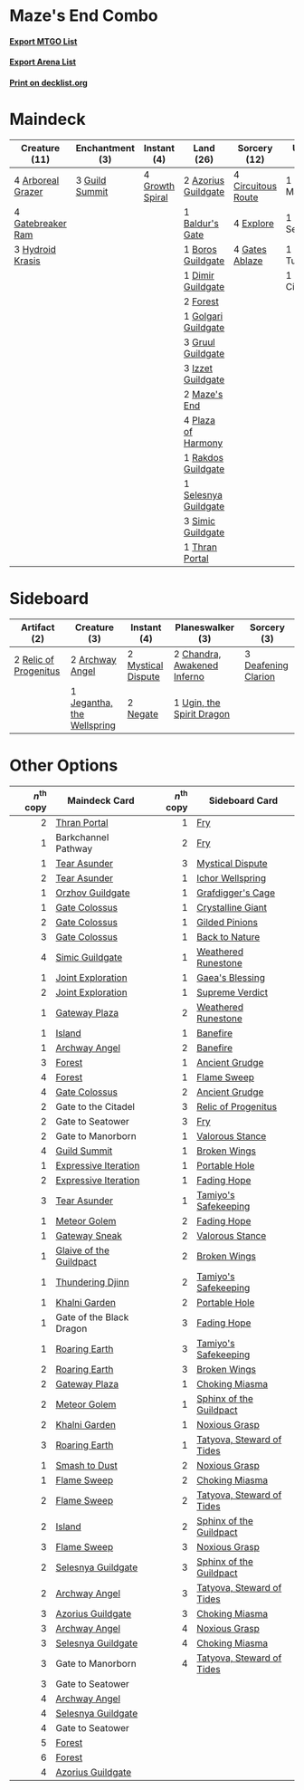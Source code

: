 # Maze's End Combo

#### [Export MTGO List](../collection/Maze's%20End%20Combo/Maze's%20End%20Combo.txt)
#### [Export Arena List](../collection/Maze's%20End%20Combo/Maze's%20End%20Combo_arena.txt)
#### [Print on decklist.org](http://decklist.org/?deckmain=4%09Arboreal%20Grazer%0A2%09Azorius%20Guildgate%0A1%09Baldur's%20Gate%0A1%09Boros%20Guildgate%0A4%09Circuitous%20Route%0A1%09Dimir%20Guildgate%0A4%09Explore%0A2%09Forest%0A1%09Gate%20to%20Manorborn%0A1%09Gate%20to%20Seatower%0A1%09Gate%20to%20Tumbledown%0A1%09Gate%20to%20the%20Citadel%0A4%09Gatebreaker%20Ram%0A4%09Gates%20Ablaze%0A1%09Golgari%20Guildgate%0A4%09Growth%20Spiral%0A3%09Gruul%20Guildgate%0A3%09Guild%20Summit%0A3%09Hydroid%20Krasis%0A3%09Izzet%20Guildgate%0A2%09Maze's%20End%0A4%09Plaza%20of%20Harmony%0A1%09Rakdos%20Guildgate%0A1%09Selesnya%20Guildgate%0A3%09Simic%20Guildgate%0A1%09Thran%20Portal&deckside=2%09Archway%20Angel%0A2%09Chandra,%20Awakened%20Inferno%0A3%09Deafening%20Clarion%0A1%09Jegantha,%20the%20Wellspring%0A2%09Mystical%20Dispute%0A2%09Negate%0A2%09Relic%20of%20Progenitus%0A1%09Ugin,%20the%20Spirit%20Dragon)
# Maindeck

|                                       Creature (11)                                        |                                     Enchantment (3)                                     |                                       Instant (4)                                        |                                           Land (26)                                           |                                        Sorcery (12)                                         |     Unknown (4)     |
|--------------------------------------------------------------------------------------------|-----------------------------------------------------------------------------------------|------------------------------------------------------------------------------------------|-----------------------------------------------------------------------------------------------|---------------------------------------------------------------------------------------------|---------------------|
|4 [Arboreal Grazer](http://gatherer.wizards.com/Pages/Card/Details.aspx?multiverseid=461076)|3 [Guild Summit](http://gatherer.wizards.com/Pages/Card/Details.aspx?multiverseid=452791)|4 [Growth Spiral](http://gatherer.wizards.com/Pages/Card/Details.aspx?multiverseid=457322)|2 [Azorius Guildgate](http://gatherer.wizards.com/Pages/Card/Details.aspx?multiverseid=376256) |4 [Circuitous Route](http://gatherer.wizards.com/Pages/Card/Details.aspx?multiverseid=452875)|1 Gate to Manorborn  |
|4 [Gatebreaker Ram](http://gatherer.wizards.com/Pages/Card/Details.aspx?multiverseid=457270)|                                                                                         |                                                                                          |1 [Baldur's Gate](http://gatherer.wizards.com/Pages/Card/Details.aspx?multiverseid=563228)     |4 [Explore](http://gatherer.wizards.com/Pages/Card/Details.aspx?multiverseid=451098)         |1 Gate to Seatower   |
|3 [Hydroid Krasis](http://gatherer.wizards.com/Pages/Card/Details.aspx?multiverseid=457327) |                                                                                         |                                                                                          |1 [Boros Guildgate](http://gatherer.wizards.com/Pages/Card/Details.aspx?multiverseid=376272)   |4 [Gates Ablaze](http://gatherer.wizards.com/Pages/Card/Details.aspx?multiverseid=457246)    |1 Gate to Tumbledown |
|                                                                                            |                                                                                         |                                                                                          |1 [Dimir Guildgate](http://gatherer.wizards.com/Pages/Card/Details.aspx?multiverseid=376306)   |                                                                                             |1 Gate to the Citadel|
|                                                                                            |                                                                                         |                                                                                          |2 [Forest](http://gatherer.wizards.com/Pages/Card/Details.aspx?multiverseid=439860)            |                                                                                             |                     |
|                                                                                            |                                                                                         |                                                                                          |1 [Golgari Guildgate](http://gatherer.wizards.com/Pages/Card/Details.aspx?multiverseid=376351) |                                                                                             |                     |
|                                                                                            |                                                                                         |                                                                                          |3 [Gruul Guildgate](http://gatherer.wizards.com/Pages/Card/Details.aspx?multiverseid=376359)   |                                                                                             |                     |
|                                                                                            |                                                                                         |                                                                                          |3 [Izzet Guildgate](http://gatherer.wizards.com/Pages/Card/Details.aspx?multiverseid=376378)   |                                                                                             |                     |
|                                                                                            |                                                                                         |                                                                                          |2 [Maze's End](http://gatherer.wizards.com/Pages/Card/Details.aspx?multiverseid=369038)        |                                                                                             |                     |
|                                                                                            |                                                                                         |                                                                                          |4 [Plaza of Harmony](http://gatherer.wizards.com/Pages/Card/Details.aspx?multiverseid=457398)  |                                                                                             |                     |
|                                                                                            |                                                                                         |                                                                                          |1 [Rakdos Guildgate](http://gatherer.wizards.com/Pages/Card/Details.aspx?multiverseid=376465)  |                                                                                             |                     |
|                                                                                            |                                                                                         |                                                                                          |1 [Selesnya Guildgate](http://gatherer.wizards.com/Pages/Card/Details.aspx?multiverseid=376490)|                                                                                             |                     |
|                                                                                            |                                                                                         |                                                                                          |3 [Simic Guildgate](http://gatherer.wizards.com/Pages/Card/Details.aspx?multiverseid=376500)   |                                                                                             |                     |
|                                                                                            |                                                                                         |                                                                                          |1 [Thran Portal](http://gatherer.wizards.com/Pages/Card/Details.aspx?multiverseid=574739)      |                                                                                             |                     |


# Sideboard

|                                          Artifact (2)                                          |                                            Creature (3)                                             |                                         Instant (4)                                         |                                           Planeswalker (3)                                           |                                         Sorcery (3)                                          |
|------------------------------------------------------------------------------------------------|-----------------------------------------------------------------------------------------------------|---------------------------------------------------------------------------------------------|------------------------------------------------------------------------------------------------------|----------------------------------------------------------------------------------------------|
|2 [Relic of Progenitus](http://gatherer.wizards.com/Pages/Card/Details.aspx?multiverseid=174824)|2 [Archway Angel](http://gatherer.wizards.com/Pages/Card/Details.aspx?multiverseid=457147)           |2 [Mystical Dispute](http://gatherer.wizards.com/Pages/Card/Details.aspx?multiverseid=473020)|2 [Chandra, Awakened Inferno](http://gatherer.wizards.com/Pages/Card/Details.aspx?multiverseid=466881)|3 [Deafening Clarion](http://gatherer.wizards.com/Pages/Card/Details.aspx?multiverseid=452915)|
|                                                                                                |1 [Jegantha, the Wellspring](http://gatherer.wizards.com/Pages/Card/Details.aspx?multiverseid=479742)|2 [Negate](http://gatherer.wizards.com/Pages/Card/Details.aspx?multiverseid=423707)          |1 [Ugin, the Spirit Dragon](http://gatherer.wizards.com/Pages/Card/Details.aspx?multiverseid=391948)  |                                                                                              |


# Other Options

|*n*<sup>th</sup> copy|                                          Maindeck Card                                           |*n*<sup>th</sup> copy|                                           Sideboard Card                                           |
|--------------------:|--------------------------------------------------------------------------------------------------|--------------------:|----------------------------------------------------------------------------------------------------|
|                    2|[Thran Portal](http://gatherer.wizards.com/Pages/Card/Details.aspx?multiverseid=574739)           |                    1|[Fry](http://gatherer.wizards.com/Pages/Card/Details.aspx?multiverseid=466894)                      |
|                    1|Barkchannel Pathway                                                                               |                    2|[Fry](http://gatherer.wizards.com/Pages/Card/Details.aspx?multiverseid=466894)                      |
|                    1|[Tear Asunder](http://gatherer.wizards.com/Pages/Card/Details.aspx?multiverseid=574663)           |                    3|[Mystical Dispute](http://gatherer.wizards.com/Pages/Card/Details.aspx?multiverseid=473020)         |
|                    2|[Tear Asunder](http://gatherer.wizards.com/Pages/Card/Details.aspx?multiverseid=574663)           |                    1|[Ichor Wellspring](http://gatherer.wizards.com/Pages/Card/Details.aspx?multiverseid=389551)         |
|                    1|[Orzhov Guildgate](http://gatherer.wizards.com/Pages/Card/Details.aspx?multiverseid=376443)       |                    1|[Grafdigger's Cage](http://gatherer.wizards.com/Pages/Card/Details.aspx?multiverseid=278452)        |
|                    1|[Gate Colossus](http://gatherer.wizards.com/Pages/Card/Details.aspx?multiverseid=457376)          |                    1|[Crystalline Giant](http://gatherer.wizards.com/Pages/Card/Details.aspx?multiverseid=479754)        |
|                    2|[Gate Colossus](http://gatherer.wizards.com/Pages/Card/Details.aspx?multiverseid=457376)          |                    1|[Gilded Pinions](http://gatherer.wizards.com/Pages/Card/Details.aspx?multiverseid=555439)           |
|                    3|[Gate Colossus](http://gatherer.wizards.com/Pages/Card/Details.aspx?multiverseid=457376)          |                    1|[Back to Nature](http://gatherer.wizards.com/Pages/Card/Details.aspx?multiverseid=208284)           |
|                    4|[Simic Guildgate](http://gatherer.wizards.com/Pages/Card/Details.aspx?multiverseid=376500)        |                    1|[Weathered Runestone](http://gatherer.wizards.com/Pages/Card/Details.aspx?multiverseid=503863)      |
|                    1|[Joint Exploration](http://gatherer.wizards.com/Pages/Card/Details.aspx?multiverseid=574536)      |                    1|[Gaea's Blessing](http://gatherer.wizards.com/Pages/Card/Details.aspx?multiverseid=417433)          |
|                    2|[Joint Exploration](http://gatherer.wizards.com/Pages/Card/Details.aspx?multiverseid=574536)      |                    1|[Supreme Verdict](http://gatherer.wizards.com/Pages/Card/Details.aspx?multiverseid=438776)          |
|                    1|[Gateway Plaza](http://gatherer.wizards.com/Pages/Card/Details.aspx?multiverseid=452997)          |                    2|[Weathered Runestone](http://gatherer.wizards.com/Pages/Card/Details.aspx?multiverseid=503863)      |
|                    1|[Island](http://gatherer.wizards.com/Pages/Card/Details.aspx?multiverseid=439857)                 |                    1|[Banefire](http://gatherer.wizards.com/Pages/Card/Details.aspx?multiverseid=186613)                 |
|                    1|[Archway Angel](http://gatherer.wizards.com/Pages/Card/Details.aspx?multiverseid=457147)          |                    2|[Banefire](http://gatherer.wizards.com/Pages/Card/Details.aspx?multiverseid=186613)                 |
|                    3|[Forest](http://gatherer.wizards.com/Pages/Card/Details.aspx?multiverseid=439860)                 |                    1|[Ancient Grudge](http://gatherer.wizards.com/Pages/Card/Details.aspx?multiverseid=235600)           |
|                    4|[Forest](http://gatherer.wizards.com/Pages/Card/Details.aspx?multiverseid=439860)                 |                    1|[Flame Sweep](http://gatherer.wizards.com/Pages/Card/Details.aspx?multiverseid=466893)              |
|                    4|[Gate Colossus](http://gatherer.wizards.com/Pages/Card/Details.aspx?multiverseid=457376)          |                    2|[Ancient Grudge](http://gatherer.wizards.com/Pages/Card/Details.aspx?multiverseid=235600)           |
|                    2|Gate to the Citadel                                                                               |                    3|[Relic of Progenitus](http://gatherer.wizards.com/Pages/Card/Details.aspx?multiverseid=174824)      |
|                    2|Gate to Seatower                                                                                  |                    3|[Fry](http://gatherer.wizards.com/Pages/Card/Details.aspx?multiverseid=466894)                      |
|                    2|Gate to Manorborn                                                                                 |                    1|[Valorous Stance](http://gatherer.wizards.com/Pages/Card/Details.aspx?multiverseid=391950)          |
|                    4|[Guild Summit](http://gatherer.wizards.com/Pages/Card/Details.aspx?multiverseid=452791)           |                    1|[Broken Wings](http://gatherer.wizards.com/Pages/Card/Details.aspx?multiverseid=491827)             |
|                    1|[Expressive Iteration](http://gatherer.wizards.com/Pages/Card/Details.aspx?multiverseid=513678)   |                    1|[Portable Hole](http://gatherer.wizards.com/Pages/Card/Details.aspx?multiverseid=527320)            |
|                    2|[Expressive Iteration](http://gatherer.wizards.com/Pages/Card/Details.aspx?multiverseid=513678)   |                    1|[Fading Hope](http://gatherer.wizards.com/Pages/Card/Details.aspx?multiverseid=534812)              |
|                    3|[Tear Asunder](http://gatherer.wizards.com/Pages/Card/Details.aspx?multiverseid=574663)           |                    1|[Tamiyo's Safekeeping](http://gatherer.wizards.com/Pages/Card/Details.aspx?multiverseid=548521)     |
|                    1|[Meteor Golem](http://gatherer.wizards.com/Pages/Card/Details.aspx?multiverseid=447378)           |                    2|[Fading Hope](http://gatherer.wizards.com/Pages/Card/Details.aspx?multiverseid=534812)              |
|                    1|[Gateway Sneak](http://gatherer.wizards.com/Pages/Card/Details.aspx?multiverseid=457184)          |                    2|[Valorous Stance](http://gatherer.wizards.com/Pages/Card/Details.aspx?multiverseid=391950)          |
|                    1|[Glaive of the Guildpact](http://gatherer.wizards.com/Pages/Card/Details.aspx?multiverseid=452986)|                    2|[Broken Wings](http://gatherer.wizards.com/Pages/Card/Details.aspx?multiverseid=491827)             |
|                    1|[Thundering Djinn](http://gatherer.wizards.com/Pages/Card/Details.aspx?multiverseid=464164)       |                    2|[Tamiyo's Safekeeping](http://gatherer.wizards.com/Pages/Card/Details.aspx?multiverseid=548521)     |
|                    1|[Khalni Garden](http://gatherer.wizards.com/Pages/Card/Details.aspx?multiverseid=220535)          |                    2|[Portable Hole](http://gatherer.wizards.com/Pages/Card/Details.aspx?multiverseid=527320)            |
|                    1|Gate of the Black Dragon                                                                          |                    3|[Fading Hope](http://gatherer.wizards.com/Pages/Card/Details.aspx?multiverseid=534812)              |
|                    1|[Roaring Earth](http://gatherer.wizards.com/Pages/Card/Details.aspx?multiverseid=548513)          |                    3|[Tamiyo's Safekeeping](http://gatherer.wizards.com/Pages/Card/Details.aspx?multiverseid=548521)     |
|                    2|[Roaring Earth](http://gatherer.wizards.com/Pages/Card/Details.aspx?multiverseid=548513)          |                    3|[Broken Wings](http://gatherer.wizards.com/Pages/Card/Details.aspx?multiverseid=491827)             |
|                    2|[Gateway Plaza](http://gatherer.wizards.com/Pages/Card/Details.aspx?multiverseid=452997)          |                    1|[Choking Miasma](http://gatherer.wizards.com/Pages/Card/Details.aspx?multiverseid=574566)           |
|                    2|[Meteor Golem](http://gatherer.wizards.com/Pages/Card/Details.aspx?multiverseid=447378)           |                    1|[Sphinx of the Guildpact](http://gatherer.wizards.com/Pages/Card/Details.aspx?multiverseid=457385)  |
|                    2|[Khalni Garden](http://gatherer.wizards.com/Pages/Card/Details.aspx?multiverseid=220535)          |                    1|[Noxious Grasp](http://gatherer.wizards.com/Pages/Card/Details.aspx?multiverseid=466864)            |
|                    3|[Roaring Earth](http://gatherer.wizards.com/Pages/Card/Details.aspx?multiverseid=548513)          |                    1|[Tatyova, Steward of Tides](http://gatherer.wizards.com/Pages/Card/Details.aspx?multiverseid=574702)|
|                    1|[Smash to Dust](http://gatherer.wizards.com/Pages/Card/Details.aspx?multiverseid=574624)          |                    2|[Noxious Grasp](http://gatherer.wizards.com/Pages/Card/Details.aspx?multiverseid=466864)            |
|                    1|[Flame Sweep](http://gatherer.wizards.com/Pages/Card/Details.aspx?multiverseid=466893)            |                    2|[Choking Miasma](http://gatherer.wizards.com/Pages/Card/Details.aspx?multiverseid=574566)           |
|                    2|[Flame Sweep](http://gatherer.wizards.com/Pages/Card/Details.aspx?multiverseid=466893)            |                    2|[Tatyova, Steward of Tides](http://gatherer.wizards.com/Pages/Card/Details.aspx?multiverseid=574702)|
|                    2|[Island](http://gatherer.wizards.com/Pages/Card/Details.aspx?multiverseid=439857)                 |                    2|[Sphinx of the Guildpact](http://gatherer.wizards.com/Pages/Card/Details.aspx?multiverseid=457385)  |
|                    3|[Flame Sweep](http://gatherer.wizards.com/Pages/Card/Details.aspx?multiverseid=466893)            |                    3|[Noxious Grasp](http://gatherer.wizards.com/Pages/Card/Details.aspx?multiverseid=466864)            |
|                    2|[Selesnya Guildgate](http://gatherer.wizards.com/Pages/Card/Details.aspx?multiverseid=376490)     |                    3|[Sphinx of the Guildpact](http://gatherer.wizards.com/Pages/Card/Details.aspx?multiverseid=457385)  |
|                    2|[Archway Angel](http://gatherer.wizards.com/Pages/Card/Details.aspx?multiverseid=457147)          |                    3|[Tatyova, Steward of Tides](http://gatherer.wizards.com/Pages/Card/Details.aspx?multiverseid=574702)|
|                    3|[Azorius Guildgate](http://gatherer.wizards.com/Pages/Card/Details.aspx?multiverseid=376256)      |                    3|[Choking Miasma](http://gatherer.wizards.com/Pages/Card/Details.aspx?multiverseid=574566)           |
|                    3|[Archway Angel](http://gatherer.wizards.com/Pages/Card/Details.aspx?multiverseid=457147)          |                    4|[Noxious Grasp](http://gatherer.wizards.com/Pages/Card/Details.aspx?multiverseid=466864)            |
|                    3|[Selesnya Guildgate](http://gatherer.wizards.com/Pages/Card/Details.aspx?multiverseid=376490)     |                    4|[Choking Miasma](http://gatherer.wizards.com/Pages/Card/Details.aspx?multiverseid=574566)           |
|                    3|Gate to Manorborn                                                                                 |                    4|[Tatyova, Steward of Tides](http://gatherer.wizards.com/Pages/Card/Details.aspx?multiverseid=574702)|
|                    3|Gate to Seatower                                                                                  |                     |                                                                                                    |
|                    4|[Archway Angel](http://gatherer.wizards.com/Pages/Card/Details.aspx?multiverseid=457147)          |                     |                                                                                                    |
|                    4|[Selesnya Guildgate](http://gatherer.wizards.com/Pages/Card/Details.aspx?multiverseid=376490)     |                     |                                                                                                    |
|                    4|Gate to Seatower                                                                                  |                     |                                                                                                    |
|                    5|[Forest](http://gatherer.wizards.com/Pages/Card/Details.aspx?multiverseid=439860)                 |                     |                                                                                                    |
|                    6|[Forest](http://gatherer.wizards.com/Pages/Card/Details.aspx?multiverseid=439860)                 |                     |                                                                                                    |
|                    4|[Azorius Guildgate](http://gatherer.wizards.com/Pages/Card/Details.aspx?multiverseid=376256)      |                     |                                                                                                    |

